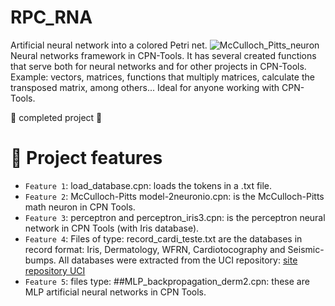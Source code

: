 # RPC_RNA
Artificial neural network into a colored Petri net.
![McCulloch_Pitts_neuron](https://user-images.githubusercontent.com/106780027/210082785-413ac4d3-1080-4578-bbd7-2863ed0335c3.png)
Neural networks framework in CPN-Tools. It has several created functions that serve both for neural networks and for other projects in CPN-Tools. Example: vectors, matrices, functions that multiply matrices, calculate the transposed matrix, among others... Ideal for anyone working with CPN-Tools.

:construction: completed project  :construction:

# :hammer: Project features

- `Feature 1`: load_database.cpn: loads the tokens in a .txt file.
- `Feature 2`: McCulloch-Pitts model-2neuronio.cpn: is the McCulloch-Pitts math neuron in CPN Tools.
- `Feature 3`: perceptron and perceptron_iris3.cpn: is the perceptron neural network in CPN Tools (with Iris database).
- `Feature 4`:  Files of type: record_cardi_teste.txt are the databases in record format: Iris, Dermatology, WFRN, Cardiotocography and Seismic-bumps. All databases were extracted from the UCI repository: [site repository UCI](https://archive.ics.uci.edu/ml/index.php)
- `Feature 5`: files type: ##MLP_backpropagation_derm2.cpn: these are MLP artificial neural networks in CPN Tools.

